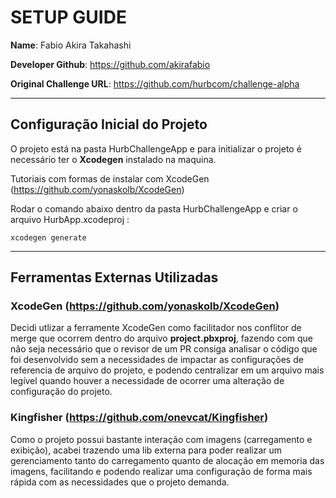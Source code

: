 # SETUP GUIDE

**Name**: Fabio Akira Takahashi

**Developer Github**: <https://github.com/akirafabio>

**Original Challenge URL**: <https://github.com/hurbcom/challenge-alpha>

---

## Configuração Inicial do Projeto

O projeto está na pasta HurbChallengeApp e para initializar o projeto é necessário ter o **Xcodegen** instalado na maquina.

Tutoriais com formas de instalar com XcodeGen
(<https://github.com/yonaskolb/XcodeGen>)

Rodar o comando abaixo dentro da pasta HurbChallengeApp e criar o arquivo HurbApp.xcodeproj :

```
xcodegen generate
```

---

## Ferramentas Externas Utilizadas

### XcodeGen (<https://github.com/yonaskolb/XcodeGen>)
Decidi utlizar a ferramente XcodeGen como facilitador nos conflitor de merge que ocorrem dentro do arquivo **project.pbxproj**, fazendo com que não seja necessário que o revisor de um PR consiga analisar o código que foi desenvolvido
sem a necessidades de impactar as configurações de referencia de arquivo do projeto, e podendo centralizar em um arquivo
mais legível quando houver a necessidade de ocorrer uma alteração de configuração do projeto.

### Kingfisher (<https://github.com/onevcat/Kingfisher>)
Como o projeto possui bastante interação com imagens (carregamento e exibição), acabei trazendo uma lib externa para poder 
realizar um gerenciamento tanto do carregamento quanto de alocação em memoria das imagens, facilitando e podendo realizar
uma configuração de forma mais rápida com as necessidades que o projeto demanda.
